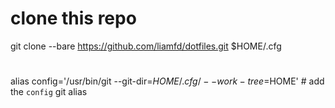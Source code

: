 # clone this repo
git clone --bare https://github.com/liamfd/dotfiles.git $HOME/.cfg

#
alias config='/usr/bin/git --git-dir=$HOME/.cfg/ --work-tree=$HOME' # add the `config` git alias
